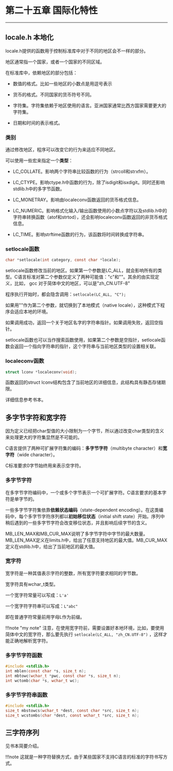 # 第二十五章 国际化特性

---

## locale.h 本地化

locale.h提供的函数用于控制标准库中对于不同的地区会不一样的部分。

地区通常指一个国家，或者一个国家的不同区域。

在标准库中，依赖地区的部分包括：

- 数值的格式。比如一些地区的小数点是用逗号表示

- 货币的格式。不同国家的货币符号不同。

- 字符集。字符集依赖于地区使用的语言。亚洲国家通常比西方国家需要更大的字符集。

- 日期和时间的表示格式。

### 类别

通过修改地区，程序可以改变它的行为来适应不同地区。

可以使用一些宏来指定一个**类型**：

- LC_COLLATE。影响两个字符串比较函数的行为（strcoll和strxfm）。

- LC_CTYPE。影响ctype.h中函数的行为，除了isdigit和isxdigit。同时还影响stdlib.h中的多字节函数。

- LC_MONETRAY。影响由localeconv函数返回的货币格式信息。

- LC_NUMERIC。影响格式化输入/输出函数使用的小数点字符以及stdlib.h中的字符串转换函数（atof和strtod），还会影响localeconv函数返回的非货币格式信息。

- LC_TIME。影响strftime函数的行为，该函数将时间转换成字符串。

### setlocale函数

```c
char *setlocale(int category, const char *locale);
```

setlocale函数修改当前的地区。如果第一个参数是LC_ALL，就会影响所有的类型。C语言标准对第二个参数仅定义了两种可能值："c"和""。其余的由实现定义，比如， gcc 对于简体中文的地区，可以是"zh_CN.UTF-8"

程序执行开始时，都会隐含调用：`setlocale(LC_ALL, "C");`

如果用""作为第二个参数，就切换到了本地模式（native locale），这种模式下程序会适应本地的环境。

如果调用成功，返回一个关于地区名字的字符串指针。如果调用失败，返回空指针。

setlocale函数也可以当作搜索函数使用，如果第二个参数是空指针，setlocale函数会返回一个指向字符串的指针，这个字符串与当前地区类型的设置相关联。

### localeconv函数

```c
struct lconv *localeconv(void);
```

函数返回的struct lconv结构包含了当前地区的详细信息，此结构具有静态存储期限。

详细信息参考书本。

## 多字节字符和宽字符

因为定义已经把char型值的大小限制为一个字节，所以通过改变char类型的含义来处理更大的字符集显然是不可能的。

C语言提供了两种可扩展字符集的编码：**多字节字符**（multibyte character）和**宽字符**（wide character）。

C标准要求0字节始终用来表示空字符。

### 多字节字符

在多字节字符编码中，一个或多个字节表示一个可扩展字符。C语言要求的基本字符是单字节的。

一些多字节字符集依靠**依赖状态编码**（state-dependent encoding）。在这类编码中，每个多字节字符序列都以**初始移位状态**（initial shift state）开始。序列中稍后遇到的一些多字节字符会改变移位状态，并且影响后续字节的含义。

MB_LEN_MAX和MB_CUR_MAX说明了多字节字符中字节的最大数量。MB_LEN_MAX定义在limits.h中，给出了任意支持地区的最大值。MB_CUR_MAX定义在stdlib.h中，给出了当前地区的最大值。

### 宽字符

宽字符是一种其值表示字符的整数，所有宽字符要求相同的字节数。

宽字符具有wchar_t类型。

一个宽字符常量可以写成：`L'a'`

一个宽字符字符串可以写成：`L"abc"`

即在普通字符常量前用字母L作为前缀。

!!!note "my note"
    注意，在使用宽字符前，需要设置好本地环境，比如，要使用简体中文的宽字符，那么要先执行 `setlocale(LC_ALL, "zh_CN.UTF-8")` ，这样才能正确地解析宽字符。

### 多字节字符函数

```c
#include <stdlib.h>
int mblen(const char *s, size_t n);
int mbtowc(wchar_t *pwc, const char *s, size_t n);
int wctomb(char *s, wchar_t wc);
```

### 多字节字符串函数

```c
#include <stdlib.h>
size_t mbstowcs(wchar_t *dest, const char *src, size_t n);
size_t wcstombs(char *dest, const wchar_t *src, size_t n);
```

## 三字符序列

见书本简要介绍。

!!!note
    这就是一种字符替换方式，由于某些国家不支持C语言的标准的字符书写方式。